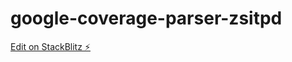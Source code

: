 # google-coverage-parser-zsitpd

[Edit on StackBlitz ⚡️](https://stackblitz.com/edit/google-coverage-parser-zsitpd)